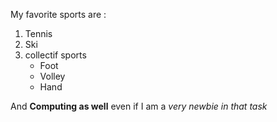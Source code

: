 My favorite sports are :
1. Tennis
2. Ski
3. collectif sports
    * Foot
    * Volley
    * Hand
  
And **Computing as well** even if I am a *very newbie in that task*
